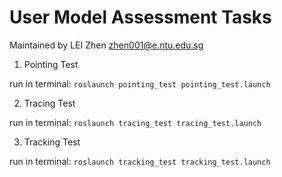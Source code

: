 # User Model Assessment Tasks

Maintained by LEI Zhen <zhen001@e.ntu.edu.sg>

1. Pointing Test

run in terminal: `roslaunch pointing_test pointing_test.launch`

2. Tracing Test

run in terminal: `roslaunch tracing_test tracing_test.launch`

3. Tracking Test

run in terminal: `roslaunch tracking_test tracking_test.launch`